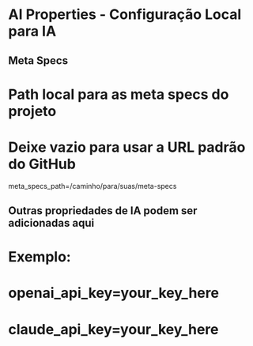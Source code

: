 # AI Properties - Configuração Local para IA

## Meta Specs

# Path local para as meta specs do projeto

# Deixe vazio para usar a URL padrão do GitHub

meta_specs_path=/caminho/para/suas/meta-specs

## Outras propriedades de IA podem ser adicionadas aqui

# Exemplo:

# openai_api_key=your_key_here

# claude_api_key=your_key_here

